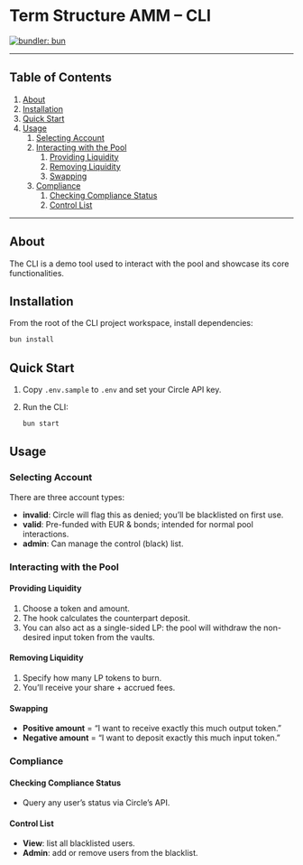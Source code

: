# Term Structure AMM – CLI

[![bundler: bun](https://img.shields.io/badge/bundler-bun-blue)](https://bun.sh/)

---

## Table of Contents

1. [About](#about)
2. [Installation](#installation)
3. [Quick Start](#quick-start)
4. [Usage](#usage)
   1. [Selecting Account](#selecting-account)
   2. [Interacting with the Pool](#interacting-with-the-pool)
      1. [Providing Liquidity](#providing-liquidity)
      2. [Removing Liquidity](#removing-liquidity)
      3. [Swapping](#swapping)
   3. [Compliance](#compliance)
      1. [Checking Compliance Status](#checking-compliance-status)
      2. [Control List](#control-list)

---

## About

The CLI is a demo tool used to interact with the pool and showcase its core functionalities.

## Installation

From the root of the CLI project workspace, install dependencies:

```sh
bun install
```

## Quick Start

1. Copy `.env.sample` to `.env` and set your Circle API key.
2. Run the CLI:

   ```sh
   bun start
   ```

## Usage

### Selecting Account

There are three account types:

- **invalid**: Circle will flag this as denied; you’ll be blacklisted on first use.
- **valid**: Pre-funded with EUR & bonds; intended for normal pool interactions.
- **admin**: Can manage the control (black) list.

### Interacting with the Pool

#### Providing Liquidity

1. Choose a token and amount.
2. The hook calculates the counterpart deposit.
3. You can also act as a single-sided LP: the pool will withdraw the non-desired input token from the vaults.

#### Removing Liquidity

1. Specify how many LP tokens to burn.
2. You’ll receive your share + accrued fees.

#### Swapping

- **Positive amount** = “I want to receive exactly this much output token.”
- **Negative amount** = “I want to deposit exactly this much input token.”

### Compliance

#### Checking Compliance Status

- Query any user’s status via Circle’s API.

#### Control List

- **View**: list all blacklisted users.
- **Admin**: add or remove users from the blacklist.
